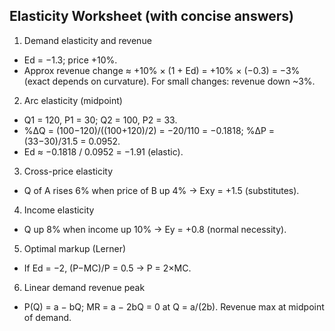 ## Elasticity Worksheet (with concise answers)

1) Demand elasticity and revenue
- Ed = −1.3; price +10%.
- Approx revenue change ≈ +10% × (1 + Ed) = +10% × (−0.3) = −3% (exact depends on curvature). For small changes: revenue down ~3%.

2) Arc elasticity (midpoint)
- Q1 = 120, P1 = 30; Q2 = 100, P2 = 33.
- %ΔQ = (100−120)/((100+120)/2) = −20/110 = −0.1818; %ΔP = (33−30)/31.5 = 0.0952.
- Ed ≈ −0.1818 / 0.0952 = −1.91 (elastic).

3) Cross-price elasticity
- Q of A rises 6% when price of B up 4% → Exy = +1.5 (substitutes).

4) Income elasticity
- Q up 8% when income up 10% → Ey = +0.8 (normal necessity).

5) Optimal markup (Lerner)
- If Ed = −2, (P−MC)/P = 0.5 → P = 2×MC.

6) Linear demand revenue peak
- P(Q) = a − bQ; MR = a − 2bQ = 0 at Q = a/(2b). Revenue max at midpoint of demand.

